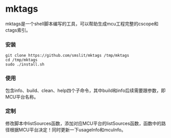 # mktags

mktags是一个shell脚本编写的工具，可以帮助生成mcu工程完整的cscope和ctags索引。

### 安装

```
git clone https://github.com/smslit/mktags /tmp/mktags
cd /tmp/mktags
sudo ./install.sh
```

### 使用

包含info、build、clean、help四个子命令，其中build和info后续需要跟参数，即MCU平台名称。

### 定制

修改脚本中listSources函数，添加对应MCU平台的listSources函数，函数中的路径根据MCU平台决定！同时更新一下usageInfo和mcuInfo。
